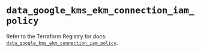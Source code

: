 # `data_google_kms_ekm_connection_iam_policy`

Refer to the Terraform Registry for docs: [`data_google_kms_ekm_connection_iam_policy`](https://registry.terraform.io/providers/hashicorp/google/6.1.0/docs/data-sources/kms_ekm_connection_iam_policy).
